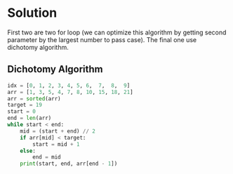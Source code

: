 # Solution
First two are two for loop (we can optimize this algorithm by getting second parameter by the largest number to pass case).
The final one use dichotomy algorithm.
## Dichotomy Algorithm
```python
idx = [0, 1, 2, 3, 4, 5, 6,  7,  8,  9]
arr = [1, 3, 5, 4, 7, 8, 10, 15, 18, 21]
arr = sorted(arr)
target = 19
start = 0
end = len(arr)
while start < end:
    mid = (start + end) // 2
    if arr[mid] < target:
        start = mid + 1
    else:
        end = mid
    print(start, end, arr[end - 1])

```
